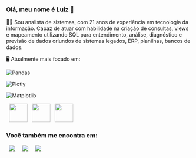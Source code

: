 ### Olá, meu nome é Luiz 👋

👨‍💼 Sou analista de sistemas, com 21 anos de experiência em tecnologia da informação. Capaz de atuar com
habilidade na criação de consultas, views e mapeamento utilizando SQL para entendimento, análise, diagnóstico e previsão de dados oriundos de sistemas legados, ERP, planilhas, bancos de dados.

🖥️ Atualmente mais focado em:

![Pandas](https://img.shields.io/badge/pandas-%23150458.svg?style=for-the-badge&logo=pandas&logoColor=white)

![Plotly](https://img.shields.io/badge/Plotly-%233F4F75.svg?style=for-the-badge&logo=plotly&logoColor=white)

![Matplotlib](https://img.shields.io/badge/Matplotlib-%23ffffff.svg?style=for-the-badge&logo=Matplotlib&logoColor=black)

<div display="inline">
&nbsp;&nbsp;<img width="50" height="50" src="https://cdn.jsdelivr.net/gh/devicons/devicon/icons/python/python-original.svg" />
&nbsp;&nbsp;<img width="50" height="50" src="https://cdn.jsdelivr.net/gh/devicons/devicon/icons/sqlite/sqlite-original.svg" />
&nbsp;&nbsp;<img width="50" height="50" src="https://cdn.jsdelivr.net/gh/devicons/devicon/icons/mongodb/mongodb-original-wordmark.svg" />
          
</div>  

### Você também me encontra em:
&nbsp;<a href="https://www.linkedin.com/in/luizqueirozsouza/">
  <img src="https://img.shields.io/badge/linkedin-%230077B5.svg?style=for-the-badge&logo=linkedin&logoColor=white">
</a>&nbsp;
&nbsp;<a href="https://medium.com/@luizqueirozsouza">
  <img src="https://img.shields.io/badge/Medium-12100E?style=for-the-badge&logo=medium&logoColor=white">
</a>&nbsp;
&nbsp;<a href="https://www.youtube.com/c/LuizSouzasp">
  <img src="https://img.shields.io/badge/YouTube-FF0000?style=for-the-badge&logo=youtube&logoColor=white">
</a>&nbsp;
